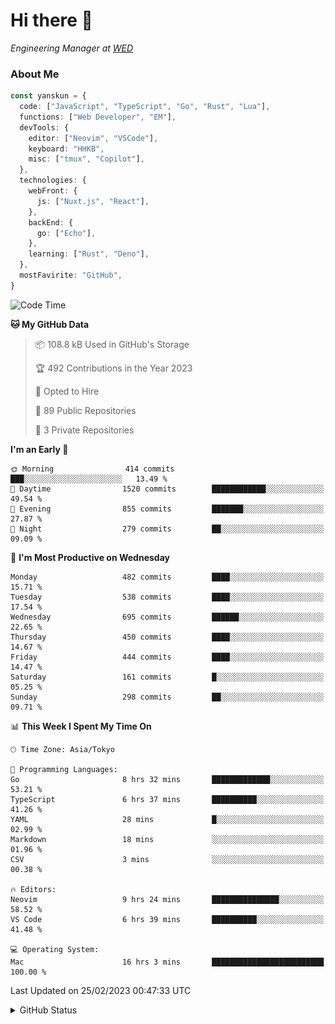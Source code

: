 # Hi there&nbsp;:wave:

<!-- ![Alt text](https://spotify-recently-played-readme.vercel.app/api?user=31kynbuubkiu3r4qh4hjuaglhfay) -->

_Engineering Manager at [WED](https://github.com/wedinc)_

### About Me

```ts
const yanskun = {
  code: ["JavaScript", "TypeScript", "Go", "Rust", "Lua"],
  functions: ["Web Developer", "EM"],
  devTools: {
    editor: ["Neovim", "VSCode"],
    keyboard: "HHKB",
    misc: ["tmux", "Copilot"],
  },
  technologies: {
    webFront: {
      js: ["Nuxt.js", "React"],
    },
    backEnd: {
      go: ["Echo"],
    },
    learning: ["Rust", "Deno"],
  },
  mostFavirite: "GitHub",
}
```

<!--START_SECTION:waka-->
![Code Time](http://img.shields.io/badge/Code%20Time-191%20hrs%2017%20mins-blue)

**🐱 My GitHub Data** 

> 📦 108.8 kB Used in GitHub's Storage 
 > 
> 🏆 492 Contributions in the Year 2023
 > 
> 💼 Opted to Hire
 > 
> 📜 89 Public Repositories 
 > 
> 🔑 3 Private Repositories 
 > 
**I'm an Early 🐤** 

```text
🌞 Morning                414 commits         ███░░░░░░░░░░░░░░░░░░░░░░   13.49 % 
🌆 Daytime                1520 commits        ████████████░░░░░░░░░░░░░   49.54 % 
🌃 Evening                855 commits         ███████░░░░░░░░░░░░░░░░░░   27.87 % 
🌙 Night                  279 commits         ██░░░░░░░░░░░░░░░░░░░░░░░   09.09 % 
```
📅 **I'm Most Productive on Wednesday** 

```text
Monday                   482 commits         ████░░░░░░░░░░░░░░░░░░░░░   15.71 % 
Tuesday                  538 commits         ████░░░░░░░░░░░░░░░░░░░░░   17.54 % 
Wednesday                695 commits         ██████░░░░░░░░░░░░░░░░░░░   22.65 % 
Thursday                 450 commits         ████░░░░░░░░░░░░░░░░░░░░░   14.67 % 
Friday                   444 commits         ████░░░░░░░░░░░░░░░░░░░░░   14.47 % 
Saturday                 161 commits         █░░░░░░░░░░░░░░░░░░░░░░░░   05.25 % 
Sunday                   298 commits         ██░░░░░░░░░░░░░░░░░░░░░░░   09.71 % 
```


📊 **This Week I Spent My Time On** 

```text
🕑︎ Time Zone: Asia/Tokyo

💬 Programming Languages: 
Go                       8 hrs 32 mins       █████████████░░░░░░░░░░░░   53.21 % 
TypeScript               6 hrs 37 mins       ██████████░░░░░░░░░░░░░░░   41.26 % 
YAML                     28 mins             █░░░░░░░░░░░░░░░░░░░░░░░░   02.99 % 
Markdown                 18 mins             ░░░░░░░░░░░░░░░░░░░░░░░░░   01.96 % 
CSV                      3 mins              ░░░░░░░░░░░░░░░░░░░░░░░░░   00.38 % 

🔥 Editors: 
Neovim                   9 hrs 24 mins       ███████████████░░░░░░░░░░   58.52 % 
VS Code                  6 hrs 39 mins       ██████████░░░░░░░░░░░░░░░   41.48 % 

💻 Operating System: 
Mac                      16 hrs 3 mins       █████████████████████████   100.00 % 
```


 Last Updated on 25/02/2023 00:47:33 UTC
<!--END_SECTION:waka-->

<details>
<summary>GitHub Status</summary>
<picture>
  <source media="(prefers-color-scheme: dark)" srcset="https://raw.githubusercontent.com/yanskun/yanskun/master/profile-summary-card-output/nord_dark/0-profile-details.svg">
 <img src="https://raw.githubusercontent.com/yanskun/yanskun/master/profile-summary-card-output/default/0-profile-details.svg">
</picture>
<br>
<picture>
  <source media="(prefers-color-scheme: dark)" srcset="https://raw.githubusercontent.com/yanskun/yanskun/master/profile-summary-card-output/nord_dark/1-repos-per-language.svg">
 <img src="https://raw.githubusercontent.com/yanskun/yanskun/master/profile-summary-card-output/default/1-repos-per-language.svg">
</picture>
<picture>
  <source media="(prefers-color-scheme: dark)" srcset="https://raw.githubusercontent.com/yanskun/yanskun/master/profile-summary-card-output/nord_dark/2-most-commit-language.svg">
 <img src="https://raw.githubusercontent.com/yanskun/yanskun/master/profile-summary-card-output/default/2-most-commit-language.svg">
</picture>
<br>
<picture>
  <source media="(prefers-color-scheme: dark)" srcset="https://raw.githubusercontent.com/yanskun/yanskun/master/profile-summary-card-output/nord_dark/3-stats.svg">
 <img src="https://raw.githubusercontent.com/yanskun/yanskun/master/profile-summary-card-output/default/3-stats.svg">
</picture>
<picture>
  <source media="(prefers-color-scheme: dark)" srcset="https://raw.githubusercontent.com/yanskun/yanskun/master/profile-summary-card-output/nord_dark/4-productive-time.svg">
 <img src="https://raw.githubusercontent.com/yanskun/yanskun/master/profile-summary-card-output/default/4-productive-time.svg">
</picture>
</details>

